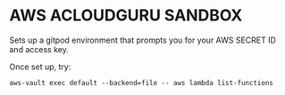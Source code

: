 # AWS ACLOUDGURU SANDBOX

Sets up a gitpod environment that prompts you for your AWS SECRET ID and access key. 

Once set up, try: 

```
aws-vault exec default --backend=file -- aws lambda list-functions
```